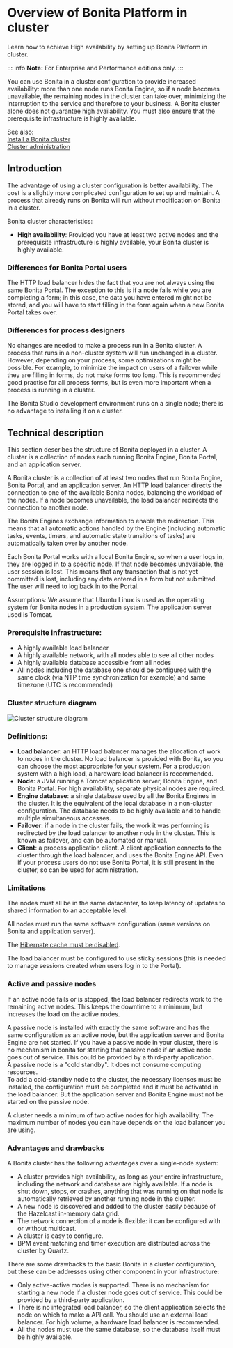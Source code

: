 # Overview of Bonita Platform in cluster

Learn how to achieve High availability by setting up Bonita Platform in cluster.

::: info
**Note:** For Enterprise and Performance editions only.
:::

You can use Bonita in a cluster configuration to provide increased availability: more than one node runs Bonita Engine, 
so if a node becomes unavailable, the remaining nodes in the cluster can take over, minimizing the interruption to the service 
and therefore to your business. A Bonita cluster alone does not guarantee high availability. 
You must also ensure that the prerequisite infrastructure is highly available.

See also:  
[Install a Bonita cluster](install-a-bonita-bpm-cluster.md)  
[Cluster administration](cluster-administration.md)

## Introduction

The advantage of using a cluster configuration is better availability. The cost is a slightly more complicated configuration to set up and maintain. 
A process that already runs on Bonita will run without modification on Bonita in a cluster.

Bonita cluster characteristics: 

* **High availability**: Provided you have at least two active nodes and the prerequisite infrastructure is highly available, your Bonita cluster is highly available.

### Differences for Bonita Portal users

The HTTP load balancer hides the fact that you are not always using the same Bonita Portal. The exception to this is if a node fails while you are completing a form; 
in this case, the data you have entered might not be stored, and you will have to start filling in the form again when a new Bonita Portal takes over.

### Differences for process designers

No changes are needed to make a process run in a Bonita cluster. A process that runs in a non-cluster system will run unchanged in a cluster. 
However, depending on your process, some optimizations might be possible. For example, to minimize the impact on users of a failover while they are filling in forms, do not make forms too long. 
This is recommended good practise for all process forms, but is even more important when a process is running in a cluster.

The Bonita Studio development environment runs on a single node; there is no advantage to installing it on a cluster.

## Technical description

This section describes the structure of Bonita deployed in a cluster. A cluster is a collection of nodes each running Bonita Engine, Bonita Portal, and an application server.

A Bonita cluster is a collection of at least two nodes that run Bonita Engine, Bonita Portal, and an application server. 
An HTTP load balancer directs the connection to one of the available Bonita nodes, balancing the workload of the nodes. 
If a node becomes unavailable, the load balancer redirects the connection to another node.

The Bonita Engines exchange information to enable the redirection. This means that all automatic actions handled by the Engine (including automatic tasks, events, timers, and automatic state transitions of tasks) 
are automatically taken over by another node. 

Each Bonita Portal works with a local Bonita Engine, so when a user logs in, they are logged in to a specific node. If that node becomes unavailable, the user session is lost. 
This means that any transaction that is not yet committed is lost, including any data entered in a form but not submitted. The user will need to log back in to the Portal.

Assumptions: We assume that Ubuntu Linux is used as the operating system for Bonita nodes in a production system. The application server used is Tomcat.

### Prerequisite infrastructure:

* A highly available load balancer
* A highly available network, with all nodes able to see all other nodes
* A highly available database accessible from all nodes
* All nodes including the database one should be configured with the same clock (via NTP time synchronization for example) and same timezone (UTC is recommended)


### Cluster structure diagram

![Cluster structure diagram](images/images-6_0/cluster_structure.png)

### Definitions:

* **Load balancer**: an HTTP load balancer manages the allocation of work to nodes in the cluster. 
No load balancer is provided with Bonita, so you can choose the most appropriate for your system. For a production system with a high load, a hardware load balancer is recommended.
* **Node**: a JVM running a Tomcat application server, Bonita Engine, and Bonita Portal. For high availability, separate physical nodes are required.
* **Engine database**: a single database used by all the Bonita Engines in the cluster. It is the equivalent of the local database in a non-cluster configuration. 
The database needs to be highly available and to handle multiple simultaneous accesses. 
* **Failover**: if a node in the cluster fails, the work it was performing is redirected by the load balancer to another node in the cluster. 
This is known as failover, and can be automated or manual.
* **Client**: a process application client. A client application connects to the cluster through the load balancer, and uses the Bonita Engine API. 
Even if your process users do not use Bonita Portal, it is still present in the cluster, so can be used for administration.

### Limitations

The nodes must all be in the same datacenter, to keep latency of updates to shared information to an acceptable level.

All nodes must run the same software configuration (same versions on Bonita and application server). 

The [Hibernate cache must be disabled](install-a-bonita-bpm-cluster.md#disable-hibernate-cache).

The load balancer must be configured to use sticky sessions (this is needed to manage sessions created when users log in to the Portal).

### Active and passive nodes

If an active node fails or is stopped, the load balancer redirects work to the remaining active nodes. This keeps the downtime to a minimum, but increases the load on the active nodes. 

A passive node is installed with exactly the same software and has the same configuration as an active node, but the application server and Bonita Engine are not started. If you have a passive node in your cluster, there is no mechanism in bonita for starting that passive node if an active node goes out of service. This could be provided by a third-party application.  
A passive node is a "cold standby". It does not consume computing resources.   
To add a cold-standby node to the cluster, the necessary licenses must be installed, the configuration must be completed and it must be activated in the load balancer. But the application server and Bonita Engine must not be started on the passive node.

A cluster needs a minimum of two active nodes for high availability. The maximum number of nodes you can have depends on the load balancer you are using. 

### Advantages and drawbacks

A Bonita cluster has the following advantages over a single-node system:

* A cluster provides high availability, as long as your entire infrastructure, including the network and database are highly available. 
If a node is shut down, stops, or crashes, anything that was running on that node is automatically retrieved by another running node in the cluster.
* A new node is discovered and added to the cluster easily because of the Hazelcast in-memory data grid.
* The network connection of a node is flexible: it can be configured with or without multicast.
* A cluster is easy to configure.
* BPM event matching and timer execution are distributed across the cluster by Quartz.

There are some drawbacks to the basic Bonita in a cluster configuration, but these can be addresses using other component in your infrastructure:

* Only active-active modes is supported. There is no mechanism for starting a new node if a cluster node goes out of service. This could be provided by a third-party application.
* There is no integrated load balancer, so the client application selects the node on which to make a API call. You should use an external load balancer. For high volume, a hardware load balancer is recommended.
* All the nodes must use the same database, so the database itself must be highly available.
